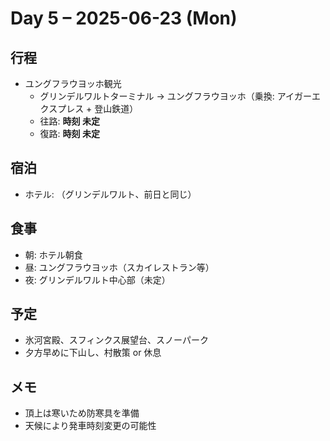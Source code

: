 # Day 5 – 2025-06-23 (Mon)

## 行程
- ユングフラウヨッホ観光
  - グリンデルワルトターミナル → ユングフラウヨッホ（乗換: アイガーエクスプレス + 登山鉄道）
  - 往路: **時刻 未定**
  - 復路: **時刻 未定**

## 宿泊
- ホテル: （グリンデルワルト、前日と同じ）

## 食事
- 朝: ホテル朝食
- 昼: ユングフラウヨッホ（スカイレストラン等）
- 夜: グリンデルワルト中心部（未定）

## 予定
- 氷河宮殿、スフィンクス展望台、スノーパーク
- 夕方早めに下山し、村散策 or 休息

## メモ
- 頂上は寒いため防寒具を準備
- 天候により発車時刻変更の可能性 